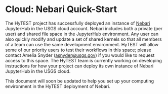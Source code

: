 # Cloud: Nebari Quick-Start
The HyTEST project has successfully deployed an instance of [Nebari](https://www.nebari.dev/) JupyterHub in the USGS cloud account. Nebari includes both a private (per user) and shared file space in the JupyterHub environment. Any user can also quickly modify and update a set of shared kernels so that all members of a team can use the same development environment. HyTEST will allow some of our priority users to test their workflows in this space; please contact Amelia Snyder (asnyder@usgs.gov) if you would like to request access to this space. The HyTEST team is currently working on developing instructions for how your project can deploy its own instance of Nebari JupyterHub in the USGS cloud.

This document will soon be updated to help you set up your computing environment in the HyTEST deployment of Nebari.